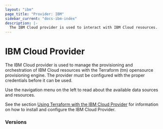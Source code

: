 ```yaml
---
layout: "ibm"
page_title: "Provider: IBM"
sidebar_current: "docs-ibm-index"
description: |-
  The IBM Cloud provider is used to interact with IBM Cloud resources.
---
```


# IBM Cloud Provider

The IBM Cloud provider is used to manage the provisioning and orchestration of IBM Cloud resources with the Terraform (tm) opensource provisioning engine. The provider must be configured with the proper credentials before it can be used.

Use the navigation menu on the left to read about the available data sources and resources.

See the section [Using Terraform with the IBM Cloud Provider](#using-terraform-with-the-ibm-cloud-provider) for information on how to install and configure the IBM Cloud Provider.

### Versions

